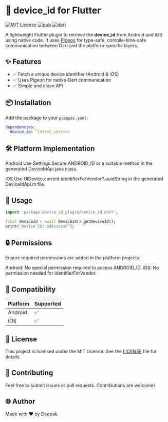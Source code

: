 # 📱 device_id for Flutter

[![MIT License](https://img.shields.io/badge/License-MIT-green.svg)](https://pub.dev/packages/fast_cache_network_image)
[![pub](https://img.shields.io/pub/v/fast_cache_network_image)](https://pub.dev/packages/fast_cache_network_image)
[![dart](https://img.shields.io/badge/dart-pure%20dart-success)](https://pub.dev/packages/fast_cache_network_image)

A lightweight Flutter plugin to retrieve the **device_id** from Android and iOS using native code. It uses [Pigeon](https://pub.dev/packages/pigeon) for type-safe, compile-time-safe communication between Dart and the platform-specific layers.

## ✨ Features

- ✅ Fetch a unique device identifier (Android & iOS)
- ✅ Uses Pigeon for native-Dart communication
- ✅ Simple and clean API

## 📦 Installation

Add the package to your `pubspec.yaml`:

```yaml
dependencies:
  device_id: ^latest_version
```

## 🛠️ Platform Implementation
Android
Use Settings.Secure.ANDROID_ID or a suitable method in the generated DeviceIdApi.java class.

iOS
Use UIDevice.current.identifierForVendor?.uuidString in the generated DeviceIdApi.m file.

## 🚀 Usage
```dart
import 'package:device_id_plugin/device_id.dart';

final deviceId = await DeviceId().getDeviceId();
print('Device ID: $deviceId');
```

## 🔒 Permissions
Ensure required permissions are added in the platform projects:

Android: 
    No special permission required to access ANDROID_ID.
iOS: 
    No permission needed for identifierForVendor.

## 📱 Compatibility

| Platform | Supported |
| -------- | --------- |
| Android  | ✅         |
| iOS      | ✅         |

## 📄 License
This project is licensed under the MIT License. See the [LICENSE](https://github.com/deepak07082/device_id/blob/main/LICENSE) file for details.

## 💬 Contributing
Feel free to submit issues or pull requests. Contributions are welcome!

## 🌐 Author
Made with ❤️ by Deepak.